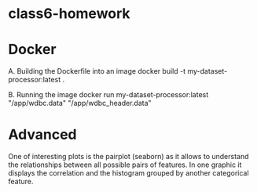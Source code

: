 # class6-homework

Docker
======
A. Building the Dockerfile into an image
	docker build -t my-dataset-processor:latest .

B. Running the image 
	docker run my-dataset-processor:latest "/app/wdbc.data" "/app/wdbc_header.data"
	

Advanced
========
One of interesting plots is the pairplot (seaborn) as it allows to understand the relationships between
all possible pairs of features. In one graphic it displays the correlation and the histogram grouped by 
another categorical feature.
